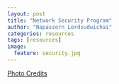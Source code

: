 ```yaml
---
layout: post
title: "Network Security Program"
author: "Napassorn Lerdsudwichai"
categories: resources
tags: [resources]
image:
  feature: security.jpg
---
```


[Photo Credits](https://blog.equinix.com/blog/2017/08/24/how-to-create-a-security-inspection-zone-at-the-digital-edge/)

